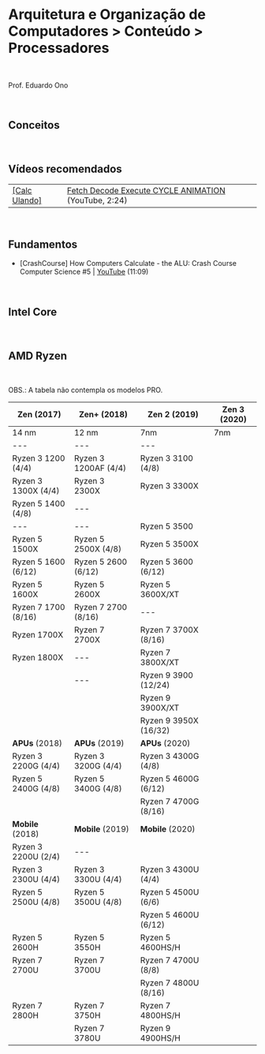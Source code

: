 # Arquitetura e Organização de Computadores > Conteúdo > Processadores
<br>

Prof. Eduardo Ono

<br>

## Conceitos

<br>

## Vídeos recomendados

| | |
 --- | ---
[[Calc Ulando]](https://www.youtube.com/channel/UCVfDIptyOxKOLT7kqzbg0uA) | [Fetch Decode Execute CYCLE ANIMATION](https://www.youtube.com/watch?v=04UGopESS6A) (YouTube, 2:24)

<br>

## Fundamentos

* [CrashCourse] How Computers Calculate - the ALU: Crash Course Computer Science #5 | [YouTube](https://youtu.be/1I5ZMmrOfnA) (11:09)

<br>

## Intel Core
<br>


## AMD Ryzen
<br>

OBS.: A tabela não contempla os modelos PRO.

| Zen (2017)           | Zen+ (2018)          | Zen 2 (2019)          | Zen 3 (2020) |
| ---                  | ---                  | ---                   | ---          |
| 14 nm                | 12 nm                | 7nm                   | 7nm          |
| ---                  | ---                  | ---                   | |
| Ryzen 3 1200  (4/4)  | Ryzen 3 1200AF (4/4) | Ryzen 3 3100    (4/8) | |
| Ryzen 3 1300X (4/4)  | Ryzen 3 2300X        | Ryzen 3 3300X         | |
| Ryzen 5 1400  (4/8)  | ---                  |                       | |
| ---                  | ---                  | Ryzen 5 3500          | | 
| Ryzen 5 1500X        | Ryzen 5 2500X (4/8)  | Ryzen 5 3500X         | |
| Ryzen 5 1600  (6/12) | Ryzen 5 2600  (6/12) | Ryzen 5 3600  (6/12)  | |
| Ryzen 5 1600X        | Ryzen 5 2600X        | Ryzen 5 3600X/XT      | |
| Ryzen 7 1700  (8/16) | Ryzen 7 2700  (8/16) | ---                   | |
| Ryzen 1700X          | Ryzen 7 2700X        | Ryzen 7 3700X (8/16)  | |
| Ryzen 1800X          | ---                  | Ryzen 7 3800X/XT      | |
|                      | ---                  | Ryzen 9 3900  (12/24) | |
|                      |                      | Ryzen 9 3900X/XT      | |
|                      |                      | Ryzen 9 3950X (16/32) | |
| **APUs** (2018)      | **APUs** (2019)      | **APUs** (2020)       | |
| Ryzen 3 2200G (4/4)  | Ryzen 3 3200G  (4/4) | Ryzen 3 4300G  (4/8)  | |
| Ryzen 5 2400G (4/8)  | Ryzen 5 3400G  (4/8) | Ryzen 5 4600G  (6/12) | |
|                      |                      | Ryzen 7 4700G  (8/16) | |
| **Mobile** (2018)    | **Mobile** (2019)    | **Mobile** (2020)     | |
| Ryzen 3 2200U (2/4)  | ---                  |                       | |
| Ryzen 3 2300U (4/4)  | Ryzen 3 3300U  (4/4) | Ryzen 3 4300U  (4/4)  | |
| Ryzen 5 2500U (4/8)  | Ryzen 5 3500U  (4/8) | Ryzen 5 4500U  (6/6)  | |
|                      |                      | Ryzen 5 4600U  (6/12) | |
| Ryzen 5 2600H        | Ryzen 5 3550H        | Ryzen 5 4600HS/H      | |
| Ryzen 7 2700U        | Ryzen 7 3700U        | Ryzen 7 4700U  (8/8)  | |
|                      |                      | Ryzen 7 4800U  (8/16) | |
| Ryzen 7 2800H        | Ryzen 7 3750H        | Ryzen 7 4800HS/H      | |
|                      | Ryzen 7 3780U        | Ryzen 9 4900HS/H      | |
